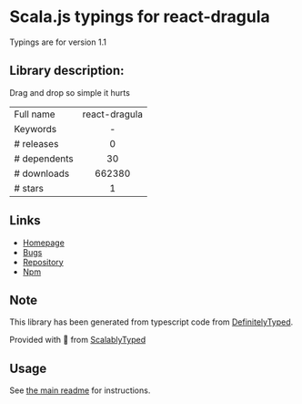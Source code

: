 
# Scala.js typings for react-dragula

Typings are for version 1.1

## Library description:
Drag and drop so simple it hurts

|                    |                 |
| ------------------ | :-------------: |
| Full name          | react-dragula |
| Keywords           | - |
| # releases         | 0 |
| # dependents       | 30 |
| # downloads        | 662380 |
| # stars            | 1 |

## Links
- [Homepage](https://github.com/bevacqua/react-dragula)
- [Bugs](https://github.com/bevacqua/react-dragula/issues)
- [Repository](https://github.com/bevacqua/react-dragula)
- [Npm](https://www.npmjs.com/package/react-dragula)
    


## Note
This library has been generated from typescript code from [DefinitelyTyped](https://definitelytyped.org).

Provided with :purple_heart: from [ScalablyTyped](https://github.com/oyvindberg/ScalablyTyped)

## Usage
See [the main readme](../../readme.md) for instructions.


